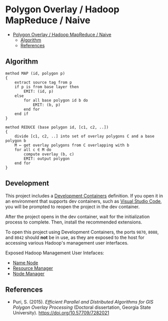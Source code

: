 # Polygon Overlay / Hadoop MapReduce / Naive

- [Polygon Overlay / Hadoop MapReduce / Naive](#polygon-overlay--hadoop-mapreduce--naive)
  - [Algorithm](#algorithm)
  - [References](#references)

## Algorithm

```
method MAP (id, polygon p)
{
    extract source tag from p
    if p is from base layer then
        EMIT: (id, p)
    else
        for all base polygon id b do
            EMIT: (b, p)
        end for
    end if
}

method REDUCE (base polygon id, [c1, c2, ..])
{
    divide [c1, c2, ..] into set of overlay polygons C and a base polygon b
    M ← get overlay polygons from C overlapping with b
    for all c ∈ M do
        compute overlay (b, c)
        EMIT: output polygon
    end for
}
```

## Development

This project includes a [Development Containers](https://containers.dev) definition. If you open it in an environment that supports dev containers, such as [Visual Studio Code](https://code.visualstudio.com), you will be prompted to reopen the project in the dev container.

After the project opens in the dev container, wait for the initialization process to complete. Then, install the recommended extensions.

To open this project using Development Containers, the ports `9870`, `8088`, and `8042` should **not** be in use, as they are exposed to the host for accessing various Hadoop's management user interfaces.

Exposed Hadoop Management User Intefaces:
- [Name Node](http://localhost:9870)
- [Resource Manager](http://localhost:8088)
- [Node Manager](http://localhost:8042)

## References

- Puri, S. (2015). *Efficient Parallel and Distributed Algorithms for GIS Polygon Overlay Processing* (Doctoral dissertation, Georgia State University). https://doi.org/10.57709/7282021
